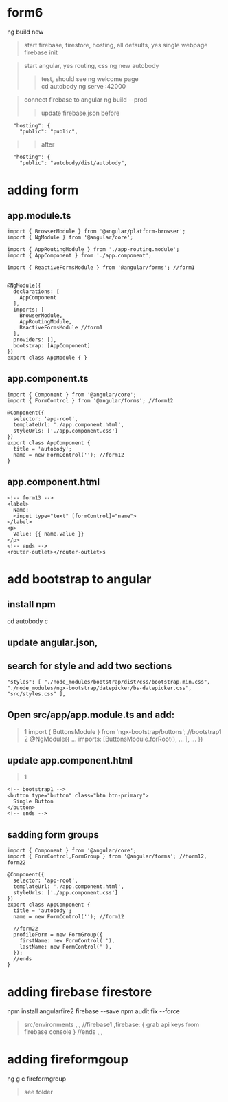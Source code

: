 # form6
ng build new 

>start firebase, firestore, hosting, all defaults, yes single webpage
firebase init

>start angular, yes routing, css
ng new autobody
>>test, should see ng welcome page  
cd autobody 
ng serve
:42000

>connect firebase to angular 
ng build --prod
>>update firebase.json
>>before
```
  "hosting": {
    "public": "public",
```
>>after
```
  "hosting": {
    "public": "autobody/dist/autobody",
```

# adding form
## app.module.ts
```
import { BrowserModule } from '@angular/platform-browser';
import { NgModule } from '@angular/core';

import { AppRoutingModule } from './app-routing.module';
import { AppComponent } from './app.component';

import { ReactiveFormsModule } from '@angular/forms'; //form1


@NgModule({
  declarations: [
    AppComponent
  ],
  imports: [
    BrowserModule,
    AppRoutingModule,
    ReactiveFormsModule //form1
  ],
  providers: [],
  bootstrap: [AppComponent]
})
export class AppModule { }

```

## app.component.ts
```
import { Component } from '@angular/core';
import { FormControl } from '@angular/forms'; //form12

@Component({
  selector: 'app-root',
  templateUrl: './app.component.html',
  styleUrls: ['./app.component.css']
})
export class AppComponent {
  title = 'autobody';
  name = new FormControl(''); //form12
}

```

## app.component.html 
```
<!-- form13 -->
<label>
  Name:
  <input type="text" [formControl]="name">
</label>
<p>
  Value: {{ name.value }}
</p>
<!-- ends -->
<router-outlet></router-outlet>s
```

# add bootstrap to angular

## install npm 
cd autobody
c
## update angular.json, 
## search for style and add two sections 
```
"styles": [ "./node_modules/bootstrap/dist/css/bootstrap.min.css", "./node_modules/ngx-bootstrap/datepicker/bs-datepicker.css", "src/styles.css" ],
```


## Open src/app/app.module.ts and add: 
>1
import { ButtonsModule } from 'ngx-bootstrap/buttons'; //bootstrap1
>2
@NgModule({ ... imports: [ButtonsModule.forRoot(), ... ], ... })

## update app.component.html
>1
```
<!-- bootstrap1 -->
<button type="button" class="btn btn-primary">
  Single Button
</button>
<!-- ends -->
```

## sadding form groups

```
import { Component } from '@angular/core';
import { FormControl,FormGroup } from '@angular/forms'; //form12, form22

@Component({
  selector: 'app-root',
  templateUrl: './app.component.html',
  styleUrls: ['./app.component.css']
})
export class AppComponent {
  title = 'autobody';
  name = new FormControl(''); //form12

  //form22
  profileForm = new FormGroup({
    firstName: new FormControl(''),
    lastName: new FormControl(''),
  });
  //ends
}

```

# adding firebase firestore
npm install angularfire2 firebase --save
npm audit fix --force

>src/environments
,,,
  //firebase1
  ,firebase: {
    grab api keys from firebase console
  }
  //ends
,,,

# adding fireformgoup
ng g c fireformgroup
>see folder 